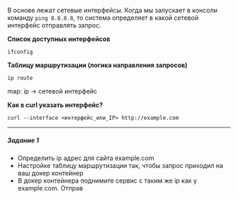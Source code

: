 В основе лежат сетевые интерфейсы. Когда мы запускает в консоли команду `ping 8.8.8.8`, то система определяет в какой сетевой интерфейс отправлять запрос.

**Список доступных интерфейсов**
```
ifconfig
```

**Таблицу маршрутизации (логика направления запросов)** 
```
ip route
```
map: ip -> сетевой интерфейс

**Как в curl указать интерфейс?**
```
curl --interface <интерфейс_или_IP> http://example.com
```



--- 
##### Задание 1
- Определить ip адрес для сайта example.com
- Настройке таблицу маршрутизации так, чтобы запрос приходил на ваш докер контейнер
- В докер контейнера поднимите сервис с таким же ip как у example.com. Отправ
